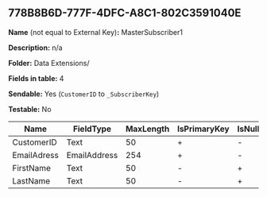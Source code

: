 ## 778B8B6D-777F-4DFC-A8C1-802C3591040E

**Name** (not equal to External Key)**:** MasterSubscriber1

**Description:** n/a

**Folder:** Data Extensions/

**Fields in table:** 4

**Sendable:** Yes (`CustomerID` to `_SubscriberKey`)

**Testable:** No

| Name | FieldType | MaxLength | IsPrimaryKey | IsNullable | DefaultValue |
| --- | --- | --- | --- | --- | --- |
| CustomerID | Text | 50 | + | - |  |
| EmailAdress | EmailAddress | 254 | + | - |  |
| FirstName | Text | 50 | - | + |  |
| LastName | Text | 50 | - | + |  |
